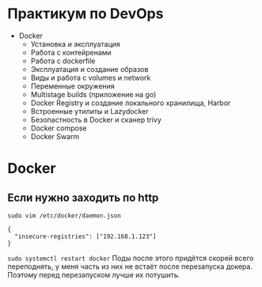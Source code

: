 # Практикум по DevOps
+ Docker
    + Установка и эксплуатация
    + Работа с контейренами
    + Работа с dockerfile
    + Эксплуатация и создание образов
    + Виды и работа с volumes и network
    + Переменные окружения
    + Multistage builds (приложение на go)
    + Docker Registry и создание локального хранилища, Harbor
    + Встроенные утилиты и Lazydocker
    + Безопастность в Docker и сканер trivy
    + Docker compose
    + Docker Swarm


# Docker
## Если нужно заходить по http
`sudo vim /etc/docker/daemon.json`
```
{
  "insecure-registries": ["192.168.1.123"]
}
```
`sudo systemctl restart docker`
Поды после этого придётся скорей всего переподнять, у меня часть из них не встаёт после перезапуска докера. Поэтому перед перезапуском лучше их потушить.